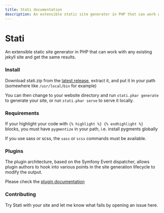 ```yaml
---
title: Stati documentation
description: An extensible static site generator in PHP that can work with any existing jekyll site and get the same results.
---
```


# Stati

An extensible static site generator in PHP that can work with any existing jekyll site and get the same results.


### Install

Download stati.zip from the [latest release](https://github.com/jfoucher/stati/releases/latest), extract it, and put it in your path (somewhere like `/usr/local/bin` for example)

You can then change to your website directory and run `stati.phar generate` to generate your site, or run `stati.phar serve` to serve it locally.

### Requirements

If your highlight your code with `{% highlight %} {% endhighlight %}` blocks, you must have `pygmentize` in your path, i.e. install pygments globally

If you use sass or scss, the `sass` or `scss` commands must be available.

### Plugins

The plugin architecture, based on the Symfony Event dispatcher, allows plugin authors to hook into various points in the site generation lifecycle to modify the output.

Please check the [plugin documentation](plugins.md)

### Contributing

Try Stati with your site and let me know what fails by opening an issue here.
